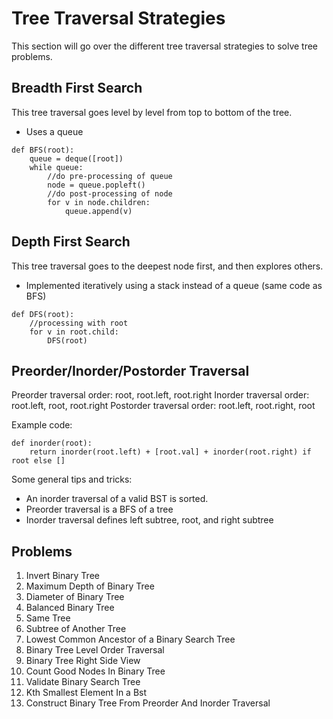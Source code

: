 # Tree Traversal Strategies
This section will go over the different tree traversal strategies to solve tree problems. 

## Breadth First Search
This tree traversal goes level by level from top to bottom of the tree. 
- Uses a queue
```
def BFS(root):
    queue = deque([root])
    while queue:
        //do pre-processing of queue
        node = queue.popleft()
        //do post-processing of node
        for v in node.children:
            queue.append(v)
```

## Depth First Search
This tree traversal goes to the deepest node first, and then explores others.
- Implemented iteratively using a stack instead of a queue (same code as BFS)
```
def DFS(root):
    //processing with root
    for v in root.child:
        DFS(root)
```

## Preorder/Inorder/Postorder Traversal
Preorder traversal order: root, root.left, root.right
Inorder traversal order: root.left, root, root.right
Postorder traversal order: root.left, root.right, root

Example code:
```
def inorder(root):
    return inorder(root.left) + [root.val] + inorder(root.right) if root else []
```

Some general tips and tricks:
- An inorder traversal of a valid BST is sorted. 
- Preorder traversal is a BFS of a tree
- Inorder traversal defines left subtree, root, and right subtree

## Problems
1. Invert Binary Tree
2. Maximum Depth of Binary Tree
3. Diameter of Binary Tree
4. Balanced Binary Tree
5. Same Tree
6. Subtree of Another Tree
7. Lowest Common Ancestor of a Binary Search Tree
8. Binary Tree Level Order Traversal
9. Binary Tree Right Side View
10. Count Good Nodes In Binary Tree
11. Validate Binary Search Tree
12. Kth Smallest Element In a Bst
13. Construct Binary Tree From Preorder And Inorder Traversal
